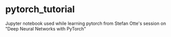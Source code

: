 # pytorch_tutorial
Jupyter notebook used while learning pytorch from Stefan Otte's session on  "Deep Neural Networks with PyTorch" 
